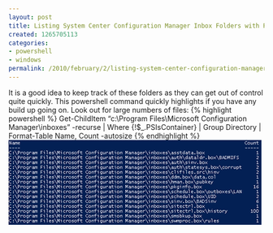 ```yaml
---
layout: post
title: Listing System Center Configuration Manager Inbox Folders with Powershell
created: 1265705113
categories:
- powershell
- windows
permalink: /2010/february/2/listing-system-center-configuration-manager-inbox-folders-powershell/
---
```

It is a good idea to keep track of these folders as they can get out of control quite quickly. This powershell command quickly highlights if you have any build up going on. Look out for large numbers of files:
{% highlight powershell %}
Get-ChildItem “c:\Program Files\Microsoft Configuration Manager\inboxes” -recurse | Where {!$_.PSIsContainer} | Group Directory | Format-Table Name, Count -autosize
{% endhighlight %}
<img alt="SCCM" width="498" height="167" src="/images/sccm.gif" />
